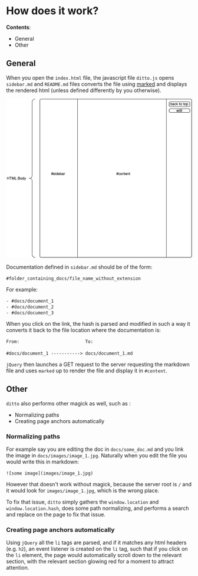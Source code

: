 # How does it work?

**Contents**:

-   General
-   Other

## General

When you open the `index.html` file, the javascript file `ditto.js` opens
`sidebar.md` and `README.md` files converts the file using
[marked][marked_github] and displays the rendered html (unless defined
differently by you otherwise).

![layout](images/layout.png)

Documentation defined in `sidebar.md` should be of the form:

    #folder_containing_docs/file_name_without_extension

For example:

    - #docs/document_1
    - #docs/document_2
    - #docs/document_3

When you click on the link, the hash is parsed and modified in such a way it
converts it back to the file location where the documentation is:

    From:                         To:

    #docs/document_1 -----------> docs/document_1.md

`jQuery` then launches a GET request to the server requesting the markdown file
and uses `marked` up to render the file and display it in `#content`.

## Other

`ditto` also performs other magick as well, such as :

-   Normalizing paths
-   Creating page anchors automatically

### Normalizing paths

For example say you are editing the doc in `docs/some_doc.md` and you link the
image in `docs/images/image_1.jpg`. Naturally when you edit the file you would
write this in markdown:

    ![some image](images/image_1.jpg)

However that doesn't work without magick, because the server root is `/` and it would look for
`images/image_1.jpg`, which is the wrong place.

To fix that issue, `ditto` simply gathers the `window.location` and
`window.location.hash`, does some path normalizing, and performs a search and
replace on the page to fix that issue.

### Creating page anchors automatically

Using `jQuery` all the `li` tags are parsed, and if it matches any html headers
(e.g. `h2`), an event listener is created on the `li` tag, such that if you
click on the `li` element, the page would automatically scroll down to the
relevant section, with the relevant section glowing red for a moment to attract
attention.

[marked_github]: https://github.com/markedjs/marked
